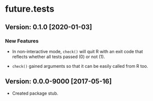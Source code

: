 # future.tests

## Version: 0.1.0 [2020-01-03]

### New Features

* In non-interactive mode, `check()` will quit R with an exit code that reflects
  whether all tests passed (0) or not (1).

* `check()` gained arguments so that it can be easily called from R too.



## Version: 0.0.0-9000 [2017-05-16]

* Created package stub.
